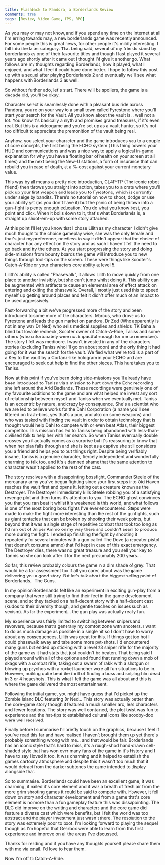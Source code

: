 ```yaml
---
title: Flashback to Pandora, a Borderlands Review
comments: true
tags: [Review, Video Game, FPS, RPG]
---
```


As you may or may not know, and if you spend any time on the internet at all I'm erring towards may, a new borderlands game was recently announced. For some people this is great news, for other people it's mildly interesting. I fall into the latter category. That being said, several of my friends stand by borderlands as one of their favourite titles and though I last played it several years ago shortly after it came out I thought I'd give it another go. What follows are my thoughts regarding Borderlands, how it played, what I enjoyed, and what I feel it could have done better. I hope to follow this post up with a sequel after playing Borderlands 2 and eventually we'll see what happens with Borderlands 3 as well.

So without further ado, let's start. There will be spoilers, the game is a decade old, you'll be okay.

Character select is seamlessly done with a pleasant bus ride across Pandora, you're on your way to a small town called Fyrestone where you'll start your search for the Vault. All you know about the vault is... well not a lot. You know it's basically a myth and promises grand treasures, if it's even real. But this is a videogame and you're set up as a vault hunter, so it's not too difficult to appreciate the premonition of the vault being real. 

Anyhow, you select your character and the game introduces you to a couple of core concepts, the first being the ECHO system (This thing powers your HUD and communications and was a nice way to apply a logical in-game explanation for why you have a floating bar of health on your screen at all times) and the next being the New-U stations, a form of insurance that can rebuild you in case of death, at a %-cost against your current monetary value. 

This was by all means a pretty nice introduction, CL4P-TP (The iconic robot friend) then throws you straight into action, takes you to a crate where you'll pick up your first weapon and leads you to Fyrestone, which is currently under seige by bandits. There's no tutorial on how to shoot, dodge or use your ability yet (as you don't have it) but the panic of being thrown into a gun-fight is plenty enough education. You do what you know best, you point and click. When it boils down to it, that's what Borderlands is, a straight up shoot-em-up with some story attached. 

At this point I'll let you know that I chose Lilith as my character, I didn't give much thought to the choice gameplay wise, she was the only female and that's just my preference, needless to say it didn't appear that the choice of character had any effect on the story and as such I haven't felt the need to go back and try the others. As you start progressing the story and doing side-missions from bounty boards the game will introduce you to new things through tool-tips on the screen. These were things like Scooter's Catch-A-Ride or your characters core ability at level 5.

Lilith's ability is called "Phasewalk", it allows Lilith to move quickly from one place to another invisibly, but she can't jump whilst doing it. This ability can be augmented with artifacts to cause an elemental area of effect attack on entering and exiting the phasewalk. Overall, I mostly just used this to speed myself up getting around places and felt it didn't offer much of an impact to be used aggressively. 

Fast-forwarding a bit we've progressed more of the story and been introduced to some more of the characters. Marcus, who drove us to Fyrestone and leads the gun market on pandora, Dr Zed (Who apparently is not in any way Dr Ned) who sells medical supplies and shields, TK Baha a blind but lovable redneck, Scooter owner of Catch-A-Ride, Taniss and some others (who unfortunately were not impactful enough for me to remember). The story I felt was mediocre. I wasn't invested in any of the characters stories (excluding Taniss who I'll go on about soon) and the only thing it had going for it was the search for the vault. We find what we're told is a part of a Key to the vault by a Cortana-like hologram in your ECHO and are encouraged to seek out help to find the other pieces. This hunt takes you to Taniss.

Now at this point if you've been doing side-missions you'll already have been introduced to Taniss via a mission to hunt down the Echo recording she left around the Arid Badlands. These recordings were genuinely one of my favourite additions to the game and are what helped me invest any sort of relationship between myself and Taniss when we eventually met. Taniss is an eccentric by nature, and crazy by consequence. She's a scientist who we are led to believe works for the Dahl Corporation (a name you'll see littered on trash-bins, yes that's a pun, and also on some weapons) and who was tasked with finding the vault in order to obtain technology that is thought would help Dahl to compete with or even beat Atlas, their biggest competitor. This mission has led to Taniss being abandoned with less-than-civilised folk to help her with her search. So when Taniss eventually double crosses you it actually comes as a surprise but it's reassuring to know that when her plan falls through and she is kept as a captive she still considers you a friend and helps you to put things right. Despite being verifiably insane, Taniss is a genuine character, fiercely independent and wonderfully charming to talk too, and it's a damned shame that the same attention to character wasn't applied to the rest of the cast.

The story resolves with a dissapointing bossfight, Commander Steele of the mercanary army you've begun fighting since your first steps into Old Haven reaches the vault first and opens it, letting out a creature known as the Destroyer. The Destroyer immediately kills Steele robbing you of a satisfying revenge plot and then turns it's attention to you. The ECHO ghost convinces you that you can beat it whilst it's weakened in this world, and what follows is one of the most boring boss fights I've ever encountered. Steps were made to make the fight more interesting than the rest of the gunfights, such as giant tentacles that can be broken by shooting their weak points, but beyond that it was a single stage of repetitive combat that took too long as I'd ran out of Sniper Ammo on my way there and couldn't seem to produce more during the fight. I ended up finishing the fight by shooting it repeatedly for several minutes with a gun called The Dove (a repeater pistol that doens't consume ammo) that I'd kept in case of this exact emergency. The Destroyer dies, there was no great treasure and you sell your key to Tannis so she can look after it for the next presumably 200 years...

So far, this review probably colours the game in a dim shade of grey. That would be a fair assessment too if all you cared about was the game delivering you a good story. But let's talk about the biggest selling point of Borderlands... The Guns.

In my opinion Borderlands felt like an experiment in exciting gun-play from a company that were still trying to find their feet in the game development scene, and so they tacked on a half-decent story with a half-decent cast (kudos to their diversity though, and gentle touches on issues such as sexism). As for the experiment... the gun play was actually really fun.

My experience was fairly limited to switching between snipers and revolvers, because that's generally my comfort zone with shooters. I want to do as much damage as possible in a single hit so I don't have to worry about any consequences, Lilith was great for this. If things got too hot I could phasewalk away and take some more pot-shots. I'd encountered many guns but ended up sticking with a level 23 sniper rifle for the majority of the game as it had stats that just couldn't be beaten. That being said I played around with all of the options and found that running down a mob of skags with a combat rifle, taking out a swarm of rakk with a shotgun or blowing up psychos with a rocket launcher were all fun situations to be in. However, nothing quite beat the thrill of finding a boss and sniping him dead in 3 or 4 headshots. This is what I felt the game was all about and this is where the game delivered the most entertainment. 

Following the initial game, you might have  guess that I'd picked up the Zombie Island DLC featuring Dr Ned... This story was actually better than the core-game story though it featured a much smaller arc, less characters and fewer locations. The story was well contained, the plot twist was fun to experience and the hat-tips to established cultural icons like scooby-doo were well received.

Finally before I summarise I'll briefly touch on the graphics, because I feel if you've read this far and have realised I haven't brought them up yet there's probably something wrong with me... and that would be fair. Borderlands has an iconic style that's hard to miss, it's a rough-shod hand-drawn cell-shaded style that has won over many fans of the game in it's history and I have to say I loved it too. It was charming and it helped to establish the games cartoony atmosphere and despite this it wasn't too much that it would detract from the darker subtones the game intended to display alongside that. 

So to summarise. Borderlands could have been an excellent game, it was charming, it nailed it's core element and it was a breath of fresh air from the more grim shooting games it could be said to compete with. However, it fell down on story and character development and from a game that's core element is no more than a fun gameplay feature this was dissapointing. The DLC did improve on the writing and characters and the core game did feature a diverse cast which were benefits, but I felt the world was too abstract and the player investment just wasn't there. The resolution to the story was extremely poor to boot. I'm looking forward to playing the sequel though as I'm hopeful that Gearbox were able to learn from this first experience and improve on all the areas I've discussed.

Thanks for reading and if you have any thoughts yourself please share them with me via [email](mailto:me@kerrigan.im). I'd love to hear them.

Now I'm off to Catch-A-Ride.